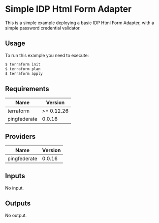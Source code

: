 # Simple IDP Html Form Adapter

This is a simple example deploying a basic IDP Html Form Adapter, with a simple password credential validator.

## Usage

To run this example you need to execute:

```bash
$ terraform init
$ terraform plan
$ terraform apply
```

<!-- BEGINNING OF PRE-COMMIT-TERRAFORM DOCS HOOK -->
## Requirements

| Name | Version |
|------|---------|
| terraform | >= 0.12.26 |
| pingfederate | 0.0.16 |

## Providers

| Name | Version |
|------|---------|
| pingfederate | 0.0.16 |

## Inputs

No input.

## Outputs

No output.

<!-- END OF PRE-COMMIT-TERRAFORM DOCS HOOK -->
